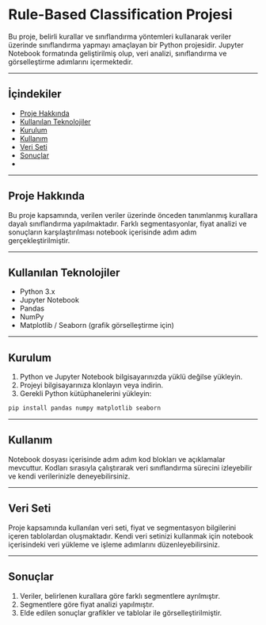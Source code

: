 # Rule-Based Classification Projesi

Bu proje, belirli kurallar ve sınıflandırma yöntemleri kullanarak veriler üzerinde sınıflandırma yapmayı amaçlayan bir Python projesidir. Jupyter Notebook formatında geliştirilmiş olup, veri analizi, sınıflandırma ve görselleştirme adımlarını içermektedir.

---

## İçindekiler

- [Proje Hakkında](#proje-hakkında)  
- [Kullanılan Teknolojiler](#kullanılan-teknolojiler)  
- [Kurulum](#kurulum)  
- [Kullanım](#kullanım)  
- [Veri Seti](#veri-seti)  
- [Sonuçlar](#sonuçlar)
- 
---

## Proje Hakkında

Bu proje kapsamında, verilen veriler üzerinde önceden tanımlanmış kurallara dayalı sınıflandırma yapılmaktadır. Farklı segmentasyonlar, fiyat analizi ve sonuçların karşılaştırılması notebook içerisinde adım adım gerçekleştirilmiştir.

---

## Kullanılan Teknolojiler

- Python 3.x  
- Jupyter Notebook  
- Pandas  
- NumPy  
- Matplotlib / Seaborn (grafik görselleştirme için)  

---

## Kurulum

1. Python ve Jupyter Notebook bilgisayarınızda yüklü değilse yükleyin.  
2. Projeyi bilgisayarınıza klonlayın veya indirin.  
3. Gerekli Python kütüphanelerini yükleyin:  

```bash
pip install pandas numpy matplotlib seaborn
```
---

## Kullanım
Notebook dosyası içerisinde adım adım kod blokları ve açıklamalar mevcuttur. Kodları sırasıyla çalıştırarak veri sınıflandırma sürecini izleyebilir ve kendi verilerinizle deneyebilirsiniz.

---

## Veri Seti
Proje kapsamında kullanılan veri seti, fiyat ve segmentasyon bilgilerini içeren tablolardan oluşmaktadır. Kendi veri setinizi kullanmak için notebook içerisindeki veri yükleme ve işleme adımlarını düzenleyebilirsiniz.

---

## Sonuçlar
1. Veriler, belirlenen kurallara göre farklı segmentlere ayrılmıştır.
2. Segmentlere göre fiyat analizi yapılmıştır.
3. Elde edilen sonuçlar grafikler ve tablolar ile görselleştirilmiştir.
